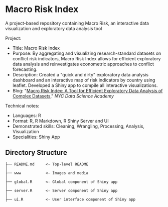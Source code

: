 # Macro Risk Index
A project-based repository containing Macro Risk, an interactive data visualization and exploratory data analysis tool

Project:
* Title: Macro Risk Index
* Purpose: By aggregating and visualizing research-standard datasets on conflict risk indicators, Macro Risk Index allows for efficient exploratory data analysis and reinvestigates econometric approaches to conflict forecasting.
* Description: Created a "quick and dirty" exploratory data analysis dashboard and an interactive map of risk indicators by country using leaflet. Developed a Shiny app to compile all interactive visualizations.
* Blog: "[Macro Risk Index: A Tool for Efficient Exploratory Data Analysis of Complex Datasets](https://nycdatascience.com/blog/student-works/macro-risk-index-a-tool-for-efficient-exploratory-data-analysis-of-complex-datasets/)," *NYC Data Science Academy*

Technical notes:
* Languages: R
* Format: R, R Markdown, R Shiny Server and UI
* Demonstrated skills: Cleaning, Wrangling, Processing, Analysis, Visualization
* Specialities: Shiny App

## Directory Structure
```
├── README.md     <- Top-level README
│
├── www           <- Images and media
│
├── global.R      <- Global component of Shiny app
│
├── server.R      <- Server component of Shiny app
│                                           
├── ui.R          <- User interface component of Shiny app
```
